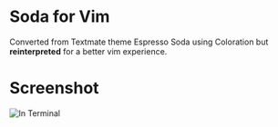 # Soda for Vim

Converted from Textmate theme Espresso Soda using Coloration but __reinterpreted__ for a better
vim experience.

# Screenshot

![In Terminal](http://fs.daddye.it/4Y1A+)
